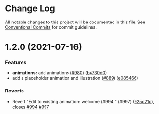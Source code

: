 # Change Log

All notable changes to this project will be documented in this file.
See [Conventional Commits](https://conventionalcommits.org) for commit guidelines.

# 1.2.0 (2021-07-16)


### Features

* **animations:** add animations ([#980](https://github.com/momentum-design/momentum-ui/issues/980)) ([b4730d0](https://github.com/momentum-design/momentum-ui/commit/b4730d09efbb27f85891e0ef94edc7a0762cac6b))
* add a placeholder animation and illustration ([#889](https://github.com/momentum-design/momentum-ui/issues/889)) ([e085466](https://github.com/momentum-design/momentum-ui/commit/e0854660664bb38dbc3fac4d6584c481dd6e813c))


### Reverts

* Revert "Edit to existing animation: welcome (#994)" (#997) ([925c21c](https://github.com/momentum-design/momentum-ui/commit/925c21c5d17c263ed3c1729d208a9fa8dd2e42d8)), closes [#994](https://github.com/momentum-design/momentum-ui/issues/994) [#997](https://github.com/momentum-design/momentum-ui/issues/997)

